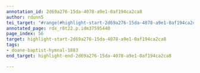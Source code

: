 ```yaml
---
annotation_id: 2d69a276-15da-4078-a9e1-0af194ca2ca8
author: rdunn5
tei_target: "#range(#highlight-start-2d69a276-15da-4078-a9e1-0af194ca2ca8, #highlight-end-2d69a276-15da-4078-a9e1-0af194ca2ca8)"
annotated_page: rdx_r8t22.p.idm37595440
page_index: 56
target: highlight-start-2d69a276-15da-4078-a9e1-0af194ca2ca8
tags:
- doane-baptist-hymnal-1883
end_target: highlight-end-2d69a276-15da-4078-a9e1-0af194ca2ca8

---
```

